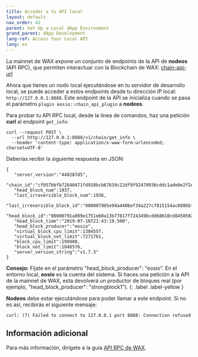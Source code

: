 ```yaml
---
title: Acceder a tu API local
layout: default
nav_order: 42
parent: Set Up a Local dApp Environment
grand_parent: dApp Development
lang-ref: Access Your Local API
lang: es
---
```


La mainnet de WAX expone un conjunto de endpoints de la API de **nodeos** (API RPC), que permiten interactuar con la Blockchain de WAX: [chain-api-url](/en/wax-infra/#public-and-free-api-service-providers)

Ahora que tienes un nodo local ejecutándose en tu servidor de desarrollo local, se puede acceder a estos endpoints desde tu dirección IP local: `http://127.0.0.1:8888`. Este endpoint de la API se inicializa cuando se pasa el parámetro `plugin eosio::chain_api_plugin` a **nodeos**.

Para probar tu API RPC local, desde la línea de comandos, haz una petición **curl** al endpoint `get_info`:

```
curl --request POST \
  --url http://127.0.0.1:8888/v1/chain/get_info \
  --header 'content-type: application/x-www-form-urlencoded; charset=UTF-8'
```

Deberías recibir la siguiente respuesta en JSON:

```
{
   "server_version":"448287d5",
   "chain_id":"cf057bbfb72640471fd910bcb67639c22df9f92470936cddc1ade0e2f2e7dc4f",
   "head_block_num":1937,
   "last_irreversible_block_num":1936,
   "last_irreversible_block_id":"000007905e94a4406ef34a227cf815154ac6886bf54deaa2d35db606cb4b667d",
   "head_block_id":"00000791a899e1751e60a13b77817f7243496cdd68010cd84505023200fd9e8a",
   "head_block_time":"2019-07-16T21:43:19.500",
   "head_block_producer":"eosio",
   "virtual_block_cpu_limit":1384557,
   "virtual_block_net_limit":7271761,
   "block_cpu_limit":199900,
   "block_net_limit":1048576,
   "server_version_string":"v1.7.3"
}
```

<strong>Consejo:</strong> Fíjate en el parámetro "head_block_producer": "eosio". En el entorno local, <strong>eosio</strong> es la cuenta del sistema. Si haces una petición a la API de la mainnet de WAX, esta devolverá un productor de bloques real (por ejemplo, "head_block_producer": "strongblock1").
{: .label .label-yellow }

**Nodeos** debe estar ejecutándose para poder llamar a este endpoint. Si no es así, recibirás el siguiente mensaje:

```
curl: (7) Failed to connect to 127.0.0.1 port 8888: Connection refused
```

## Información adicional

Para más información, dirígete a la guía [API RPC de WAX](/es/api-reference/rpc_api).
